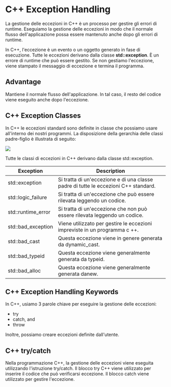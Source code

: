 # C++ Exception Handling

La gestione delle eccezioni in C++ è un processo per gestire gli errori di runtime. Eseguiamo la gestione delle eccezioni in modo che il normale flusso dell'applicazione possa essere mantenuto anche dopo gli errori di runtime.

In C++, l'eccezione è un evento o un oggetto generato in fase di esecuzione. Tutte le eccezioni derivano dalla classe **std::exception**. È un errore di runtime che può essere gestito. Se non gestiamo l'eccezione, viene stampato il messaggio di eccezione e termina il programma.

## Advantage

Mantiene il normale flusso dell'applicazione. In tal caso, il resto del codice viene eseguito anche dopo l'eccezione.

## C++ Exception Classes

In C++ le eccezioni standard sono definite in classe che possiamo usare all'interno dei nostri programmi. La disposizione della gerarchia delle classi padre-figlio è illustrata di seguito:

![](https://static.javatpoint.com/cpp/images/cpp-exception-handling1.png)

Tutte le classi di eccezioni in C++ derivano dalla classe std::exception.

|Exception |Description|
|---|---|
|std::exception	| Si tratta di un'eccezione e di una classe padre di tutte le eccezioni C++ standard.|
|std::logic_failure	| Si tratta di un'eccezione che può essere rilevata leggendo un codice.|
|std::runtime_error	| Si tratta di un'eccezione che non può essere rilevata leggendo un codice.|
|std::bad_exception | Viene utilizzato per gestire le eccezioni impreviste in un programma c ++.|
|std::bad_cast |	Questa eccezione viene in genere generata da dynamic_cast.|
|std::bad_typeid |	Questa eccezione viene generalmente generata da typeid.|
|std::bad_alloc |	Questa eccezione viene generalmente generata danew.|

## C++ Exception Handling Keywords

In C++, usiamo 3 parole chiave per eseguire la gestione delle eccezioni:

- try
- catch, and
- throw

Inoltre, possiamo creare eccezioni definite dall'utente.

## C++ try/catch

Nella programmazione C++, la gestione delle eccezioni viene eseguita utilizzando l'istruzione try/catch. Il blocco try C++ viene utilizzato per inserire il codice che può verificarsi eccezione. Il blocco catch viene utilizzato per gestire l'eccezione.